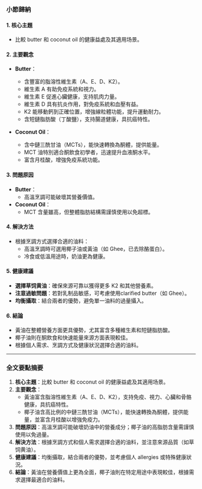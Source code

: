 ### 小節歸納

#### 1. 核心主題  
- 比較 butter 和 coconut oil 的健康益處及其適用场景。

#### 2. 主要觀念  
- **Butter**：  
  - 含豐富的脂溶性維生素（A、E、D、K2）。  
  - 維生素 A 有助免疫系統和視力。  
  - 維生素 E 促進心臟健康，支持肌肉力量。  
  - 維生素 D 具有抗炎作用，對免疫系統和血壓有益。  
  - K2 能移動鈣到正確位置，增強線粒體功能，提升運動耐力。  
  - 含短鏈脂肪酸（丁酸鹽），支持腸道健康，具抗癌特性。  

- **Coconut Oil**：  
  - 含中鏈三酰甘油（MCTs），能快速轉換為酮體，提供能量。  
  - MCT 油特別適合酮飲食初學者，迅速提升血液酮水平。  
  - 富含月桂酸，增強免疫系統功能。  

#### 3. 問題原因  
- **Butter**：  
  - 高溫烹調可能破壞其營養價值。  
- **Coconut Oil**：  
  - MCT 含量雖高，但整體脂肪結構需謹慎使用以免超標。  

#### 4. 解決方法  
- 根據烹調方式選擇合適的油料：  
  - 高溫烹調時可選用椰子油或黃油（如 Ghee，已去除酪蛋白）。  
  - 冷食或低溫用途時，奶油更為健康。  

#### 5. 健康建議  
- **選擇草饲黄油**：確保來源可靠以獲得更多 K2 和其他營養素。  
- **注意過敏問題**：若對乳制品敏感，可考慮使用clarified butter（如 Ghee）。  
- **均衡攝取**：結合兩者的優勢，避免單一油料的過量攝入。  

#### 6. 結論  
- 黃油在整體營養方面更具優勢，尤其富含多種維生素和短鏈脂肪酸。  
- 椰子油則在酮飲食和快速能量來源方面表現較佳。  
- 根據個人需求、烹調方式及健康狀況選擇合適的油料。  

---

### 全文要點摘要  
1. **核心主題**：比較 butter 和 coconut oil 的健康益處及其適用场景。  
2. **主要觀念**：  
   - 黃油富含脂溶性維生素（A、E、D、K2），支持免疫、視力、心臟和骨骼健康，具抗癌特性。  
   - 椰子油含高比例的中鏈三酰甘油（MCTs），能快速轉換為酮體，提供能量，並富含月桂酸以增強免疫力。  
3. **問題原因**：高溫烹調可能破壞奶油中的營養成分；椰子油的高脂肪含量需謹慎使用以免過量。  
4. **解決方法**：根據烹調方式和個人需求選擇合適的油料，並注意來源品質（如草饲黄油）。  
5. **健康建議**：均衡攝取，結合兩者的優勢，並考慮個人 allergies 或特殊健康狀況。  
6. **結論**：黃油在營養價值上更為全面，椰子油則在特定用途中表現較佳，根據需求選擇最適合的油料。
